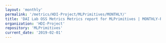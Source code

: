 ```yaml
---
layout: 'monthly'
permalink: '/metrics/HDI-Project/MLPrimitives/MONTHLY/'
title: 'DAI Lab OSS Metrics Metrics report for MLPrimitives | MONTHLY-REPORT-2019-02-01'
organization: 'HDI-Project'
repository: 'MLPrimitives'
current_date: '2019-02-01'
---
```

